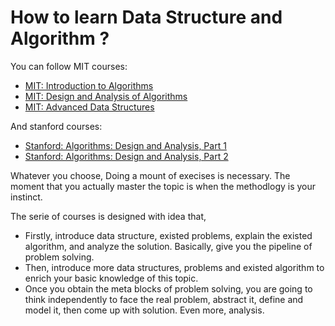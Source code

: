 # How to learn Data Structure and Algorithm ?

You can follow MIT courses:
* [MIT: Introduction to Algorithms](https://ocw.mit.edu/courses/electrical-engineering-and-computer-science/6-006-introduction-to-algorithms-fall-2011/)
* [MIT: Design and Analysis of Algorithms](https://ocw.mit.edu/courses/electrical-engineering-and-computer-science/6-046j-design-and-analysis-of-algorithms-spring-2015/)
* [MIT: Advanced Data Structures](https://ocw.mit.edu/courses/electrical-engineering-and-computer-science/6-851-advanced-data-structures-spring-2012/)

And stanford courses:
* [Stanford: Algorithms: Design and Analysis, Part 1](https://lagunita.stanford.edu/courses/course-v1:Engineering+Algorithms1+SelfPaced/about)
* [Stanford: Algorithms: Design and Analysis, Part 2](https://lagunita.stanford.edu/courses/course-v1:Engineering+Algorithms2+SelfPaced/about)

Whatever you choose, Doing a mount of execises is necessary. The moment that you actually master the topic is when the methodlogy is your instinct.

The serie of courses is designed with idea that,
* Firstly, introduce data structure, existed problems, explain the existed algorithm, and analyze the solution. Basically, give you the pipeline of problem solving.
* Then, introduce more data structures, problems and existed algorithm to enrich your basic knowledge of this topic.
* Once you obtain the meta blocks of problem solving, you are going to think independently to face the real problem, abstract it, define and model it, then come up with solution. Even more, analysis.
